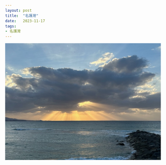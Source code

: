 ```yaml
---
layout: post
title:  "名護灣"
date:   2023-11-17
tags:
- 名護灣
---
```

![名護灣](/media/2023-11-17-名護灣.jpeg)